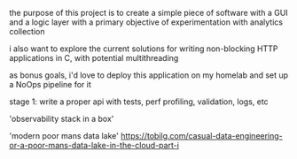 the purpose of this project is to create a simple piece of software with a GUI and a logic layer with a primary objective of experimentation with analytics collection

i also want to explore the current solutions for writing non-blocking HTTP applications in C, with potential multithreading

as bonus goals, i'd love to deploy this application on my homelab and set up a NoOps pipeline for it

stage 1: write a proper api with tests, perf profiling, validation, logs, etc

'observability stack in a box'

'modern poor mans data lake'
https://tobilg.com/casual-data-engineering-or-a-poor-mans-data-lake-in-the-cloud-part-i
